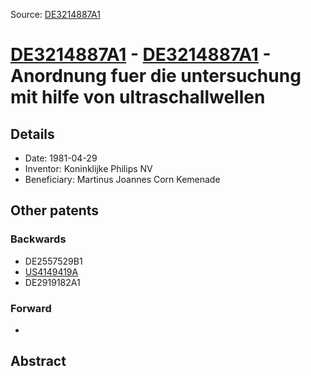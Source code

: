 Source: [DE3214887A1](https://patents.google.com/patent/DE3214887A1)

# [DE3214887A1](DE3214887A1.md) - [DE3214887A1](DE3214887A1.md) - Anordnung fuer die untersuchung mit hilfe von ultraschallwellen

## Details

* Date: 1981-04-29
* Inventor: Koninklijke Philips NV
* Beneficiary: Martinus Joannes Corn Kemenade

## Other patents

### Backwards
 * DE2557529B1
 * [US4149419A](US4149419A.md)
 * DE2919182A1
### Forward
 * 
## Abstract

